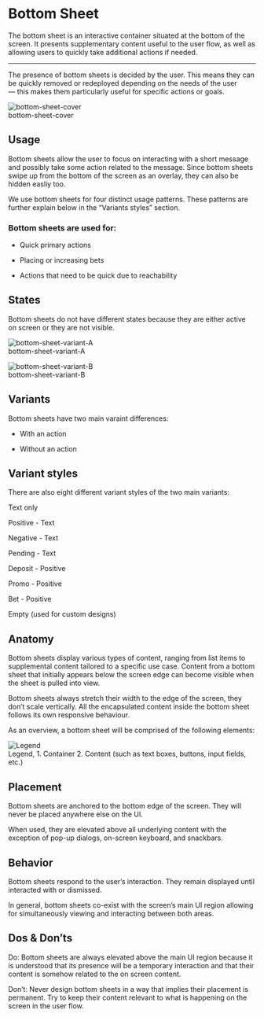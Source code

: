 
# Bottom Sheet

The bottom sheet is an interactive container situated at the bottom of the screen. It presents supplementary content useful to the user flow, as well as allowing users to quickly take additional actions if needed.

---

The presence of bottom sheets is decided by the user. This means they can be quickly removed or redeployed depending on the needs of the user — this makes them particularly useful for specific actions or goals.

  
![bottom-sheet-cover](https://studio-assets.supernova.io/design-systems/27883/a210e9fd-62a6-4851-a5ab-34dc90cb0868.png)  
bottom-sheet-cover  


## Usage

Bottom sheets allow the user to focus on interacting with a short message and possibly take some action related to the message. Since bottom sheets swipe up from the bottom of the screen as an overlay, they can also be hidden easliy too.

We use bottom sheets for four distinct usage patterns. These patterns are further explain below in the “Variants styles” section.

### Bottom sheets are used for:

- Quick primary actions

- Placing or increasing bets

- Actions that need to be quick due to reachability

## States

Bottom sheets do not have different states because they are either active on screen or they are not visible.

  
![bottom-sheet-variant-A](https://studio-assets.supernova.io/design-systems/27883/4b7563cd-7429-4114-8638-2246652bf61e.png)  
bottom-sheet-variant-A  


  
![bottom-sheet-variant-B](https://studio-assets.supernova.io/design-systems/27883/523198c5-b356-44f2-9796-f53535e24ba3.png)  
bottom-sheet-variant-B  


## Variants

Bottom sheets have two main varaint differences:

- With an action

- Without an action

## Variant styles

There are also eight different variant styles of the two main variants:

Text only

Positive - Text

Negative - Text

Pending - Text

Deposit - Positive

Promo - Positive

Bet - Positive

Empty (used for custom designs)

## Anatomy

Bottom sheets display various types of content, ranging from list items to supplemental content tailored to a specific use case. Content from a bottom sheet that initially appears below the screen edge can become visible when the sheet is pulled into view.

Bottom sheets always stretch their width to the edge of the screen, they don’t scale vertically. All the encapsulated content inside the bottom sheet follows its own responsive behaviour.

As an overview, a bottom sheet will be comprised of the following elements:

  
![Legend](https://studio-assets.supernova.io/design-systems/27883/d4943007-b5aa-40a1-9782-0e1c05dc60d2.png)  
Legend, 1. Container
2. Content (such as text boxes, buttons, input fields, etc.)  
  


## Placement

Bottom sheets are anchored to the bottom edge of the screen. They will never be placed anywhere else on the UI.

When used, they are elevated above all underlying content with the exception of pop-up dialogs, on-screen keyboard, and snackbars.

## Behavior

Bottom sheets respond to the user’s interaction. They remain displayed until interacted with or dismissed.

In general, bottom sheets co-exist with the screen’s main UI region allowing for simultaneously viewing and interacting between both areas.

## Dos & Don’ts

Do: Bottom sheets are always elevated above the main UI region because it is understood that its presence will be a temporary interaction and that their content is somehow related to the on screen content.

Don’t: Never design bottom sheets in a way that implies their placement is permanent. Try to keep their content relevant to what is happening on the screen in the user flow.